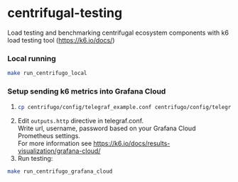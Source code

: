 # centrifugal-testing
Load testing and benchmarking centrifugal ecosystem components with k6 load testing tool (https://k6.io/docs/)

### Local running
```bash
make run_centrifugo_local
```

### Setup sending k6 metrics into Grafana Cloud
1) ```bash
   cp centrifugo/config/telegraf_example.conf centrifugo/config/telegraf.conf
   ```
2) Edit `outputs.http` directive in telegraf.conf.   
Write url, username, password based on your Grafana Cloud Prometheus settings.  
For more information see https://k6.io/docs/results-visualization/grafana-cloud/
3) Run testing:
```bash
make run_centrifugo_grafana_cloud
```